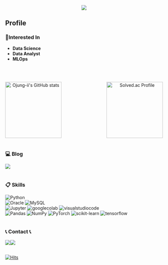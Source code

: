 <div align="center">
  <img src="https://capsule-render.vercel.app/api?type=venom&height=300&color=gradient&text=Ojung-ii’s%20GitHub%20👋&section=header&reversal=false&textBg=false&fontColor=00000&fontSize=80&fontAlign=50&descAlign=70&descAlignY=74" />
</div>

## Profile
### 🔨Interested In
* <strong>Data Science</strong>
* <strong>Data Analyst</strong>
* <strong>MLOps</strong>
<br>
<br>
<br>

<div align="center" style="display: flex; justify-content: space-between; align-items: center; max-width: 600px; margin: auto;">
  <a href="https://github.com/Ojung-ii/github-readme-stats">
    <img src="https://github-readme-stats.vercel.app/api?username=Ojung-ii" alt="Ojung-ii's GitHub stats" style="height: 180px;"/>
  </a>
  <a href="https://solved.ac/ojh7839/">
    <img src="http://mazassumnida.wtf/api/v2/generate_badge?boj=ojh7839" alt="Solved.ac Profile" style="height: 180px;"/>
  </a>
</div>
<br>

### 💻 Blog
<div style="display:flex; flex-direction:row;">
  <a href="https://ojungii-pacemaker.tistory.com/">
    <img src="https://img.shields.io/badge/Tistory-000000?style=for-the-badge&logo=Tistory&logoColor=white">
  </a>
</div>

<br>

### 📋 Skills
<div>
  <img alt="Python" src ="https://img.shields.io/badge/Python-3776AB.svg?&style=for-the-badge&logo=Python&logoColor=white"/>
</div>
<div>
  <img alt="Oracle" src ="https://img.shields.io/badge/Oracle-F80000?style=for-the-badge&logo=oracle&logoColor=white"/>
  <img alt="MySQL" src ="https://img.shields.io/badge/mysql-%2300f.svg?style=for-the-badge&logo=mysql&logoColor=white"/>
</div>
<div>
  <img alt="Jupyter" src ="https://img.shields.io/badge/Jupyter-F37626.svg?&style=for-the-badge&logo=Jupyter&logoColor=white"/>
  <img alt="googlecolab" src ="https://img.shields.io/badge/googlecolab-F9AB00.svg?&style=for-the-badge&logo=googlecolab&logoColor=white"/>
  <img alt="visualstudiocode" src ="https://img.shields.io/badge/visualstudiocode-007ACC.svg?&style=for-the-badge&logo=visualstudiocode&logoColor=white"/>
</div>
<div>
  <img alt="Pandas" src ="https://img.shields.io/badge/pandas-%23150458.svg?style=for-the-badge&logo=pandas&logoColor=white"/>
  <img alt="NumPy" src ="https://img.shields.io/badge/numpy-%23013243.svg?style=for-the-badge&logo=numpy&logoColor=white"/>
  <img alt="PyTorch" src ="https://img.shields.io/badge/PyTorch-%23EE4C2C.svg?style=for-the-badge&logo=PyTorch&logoColor=white"/>
  <img alt="scikit-learn" src ="https://img.shields.io/badge/scikit--learn-%23F7931E.svg?style=for-the-badge&logo=scikit-learn&logoColor=white"/>
  <img alt="tensorflow" src ="https://img.shields.io/badge/tensorflow-FF6F00.svg?&style=for-the-badge&logo=tensorflow&logoColor=white"/>
</div>
<br>

### 📞 Contact 📞
<div style="display:flex; flex-direction:row;">
  <a href="mailto:ojh7839@gmail.com">
    <img src="https://img.shields.io/badge/Gmail-EA4335?style=for-the-badge&logo=Gmail&logoColor=white">
  </a>
  <a href="https://www.instagram.com/o_jung.ii">
    <img src="https://img.shields.io/badge/Instagram-E4405F?style=for-the-badge&logo=Instagram&logoColor=white">
  </a>
</div>
<br>

[![Hits](https://hits.seeyoufarm.com/api/count/incr/badge.svg?url=https%3A%2F%2Fgithub.com%2FOjung-ii&count_bg=%2386CF70&title_bg=%2309510E&icon=github.svg&icon_color=%23EBEBEB&title=Github&edge_flat=false)](https://hits.seeyoufarm.com)
